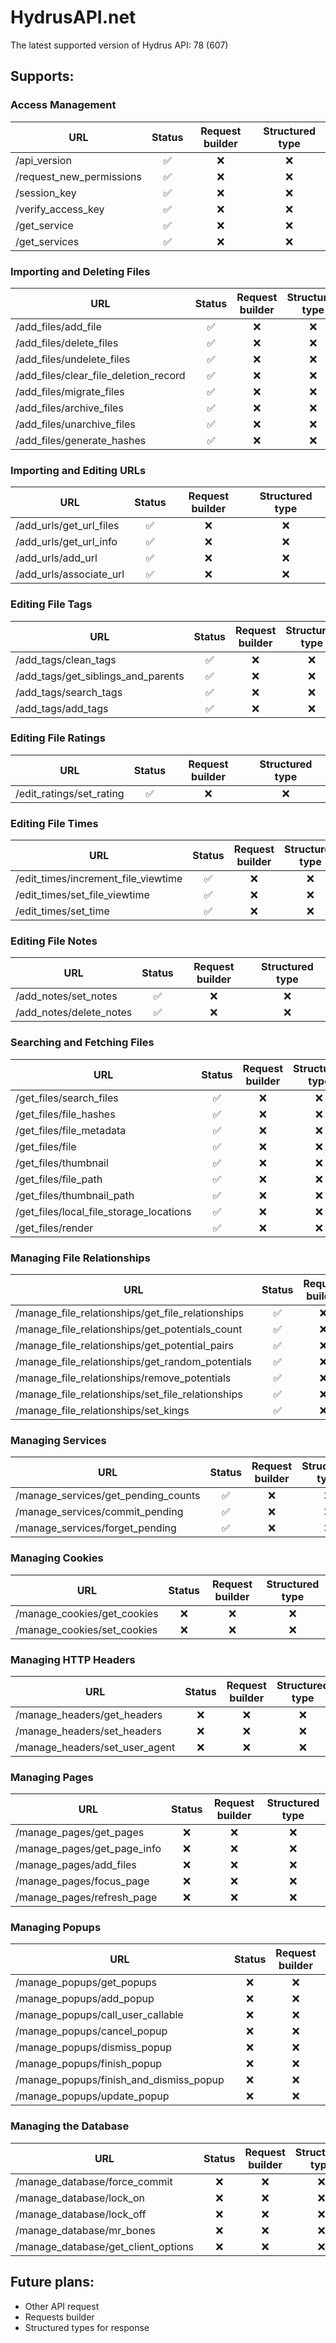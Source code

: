 # HydrusAPI.net

The latest supported version of Hydrus API: 78 (607)

## Supports:

### Access Management

| URL                      | Status | Request builder | Structured type |
|--------------------------|:------:|:---------------:|:---------------:|
| /api_version             |   ✅    |        ❌        |        ❌        |
| /request_new_permissions |   ✅    |        ❌        |        ❌        |
| /session_key             |   ✅    |        ❌        |        ❌        |
| /verify_access_key       |   ✅    |        ❌        |        ❌        |
| /get_service             |   ✅    |        ❌        |        ❌        |
| /get_services            |   ✅    |        ❌        |        ❌        |

### Importing and Deleting Files

| URL                                   | Status | Request builder | Structured type |
|---------------------------------------|:------:|:---------------:|:---------------:|
| /add_files/add_file                   |   ✅    |        ❌        |        ❌        |
| /add_files/delete_files               |   ✅    |        ❌        |        ❌        |
| /add_files/undelete_files             |   ✅    |        ❌        |        ❌        |
| /add_files/clear_file_deletion_record |   ✅    |        ❌        |        ❌        |
| /add_files/migrate_files              |   ✅    |        ❌        |        ❌        |
| /add_files/archive_files              |   ✅    |        ❌        |        ❌        |
| /add_files/unarchive_files            |   ✅    |        ❌        |        ❌        |
| /add_files/generate_hashes            |   ✅    |        ❌        |        ❌        |

### Importing and Editing URLs

| URL                     | Status | Request builder | Structured type |
|-------------------------|:------:|:---------------:|:---------------:|
| /add_urls/get_url_files |   ✅    |        ❌        |        ❌        |
| /add_urls/get_url_info  |   ✅    |        ❌        |        ❌        |
| /add_urls/add_url       |   ✅    |        ❌        |        ❌        |
| /add_urls/associate_url |   ✅    |        ❌        |        ❌        |

### Editing File Tags

| URL                                | Status | Request builder | Structured type |
|------------------------------------|:------:|:---------------:|:---------------:|
| /add_tags/clean_tags               |   ✅    |        ❌        |        ❌        |
| /add_tags/get_siblings_and_parents |   ✅    |        ❌        |        ❌        |
| /add_tags/search_tags              |   ✅    |        ❌        |        ❌        |
| /add_tags/add_tags                 |   ✅    |        ❌        |        ❌        |

### Editing File Ratings

| URL                      | Status | Request builder | Structured type |
|--------------------------|:------:|:---------------:|:---------------:|
| /edit_ratings/set_rating |   ✅    |        ❌        |        ❌        |

### Editing File Times

| URL                                 | Status | Request builder | Structured type |
|-------------------------------------|:------:|:---------------:|:---------------:|
| /edit_times/increment_file_viewtime |   ✅    |        ❌        |        ❌        |
| /edit_times/set_file_viewtime       |   ✅    |        ❌        |        ❌        |
| /edit_times/set_time                |   ✅    |        ❌        |        ❌        |

### Editing File Notes

| URL                     | Status | Request builder | Structured type |
|-------------------------|:------:|:---------------:|:---------------:|
| /add_notes/set_notes    |   ✅    |        ❌        |        ❌        |
| /add_notes/delete_notes |   ✅    |        ❌        |        ❌        |

### Searching and Fetching Files

| URL                                     | Status | Request builder | Structured type |
|-----------------------------------------|:------:|:---------------:|:---------------:|
| /get_files/search_files                 |   ✅    |        ❌        |        ❌        |
| /get_files/file_hashes                  |   ✅    |        ❌        |        ❌        |
| /get_files/file_metadata                |   ✅    |        ❌        |        ❌        |
| /get_files/file                         |   ✅    |        ❌        |        ❌        |
| /get_files/thumbnail                    |   ✅    |        ❌        |        ❌        |
| /get_files/file_path                    |   ✅    |        ❌        |        ❌        |
| /get_files/thumbnail_path               |   ✅    |        ❌        |        ❌        |
| /get_files/local_file_storage_locations |   ✅    |        ❌        |        ❌        |
| /get_files/render                       |   ✅    |        ❌        |        ❌        |

### Managing File Relationships

| URL                                               | Status | Request builder | Structured type |
|---------------------------------------------------|:------:|:---------------:|:---------------:|
| /manage_file_relationships/get_file_relationships |   ✅    |        ❌        |        ❌        |
| /manage_file_relationships/get_potentials_count   |   ✅    |        ❌        |        ❌        |
| /manage_file_relationships/get_potential_pairs    |   ✅    |        ❌        |        ❌        |
| /manage_file_relationships/get_random_potentials  |   ✅    |        ❌        |        ❌        |
| /manage_file_relationships/remove_potentials      |   ✅    |        ❌        |        ❌        |
| /manage_file_relationships/set_file_relationships |   ✅    |        ❌        |        ❌        |
| /manage_file_relationships/set_kings              |   ✅    |        ❌        |        ❌        |

### Managing Services

| URL                                 | Status | Request builder | Structured type |
|-------------------------------------|:------:|:---------------:|:---------------:|
| /manage_services/get_pending_counts |   ✅    |        ❌        |        ❌        |
| /manage_services/commit_pending     |   ✅    |        ❌        |        ❌        |
| /manage_services/forget_pending     |   ✅    |        ❌        |        ❌        |

### Managing Cookies

| URL                         | Status | Request builder | Structured type |
|-----------------------------|:------:|:---------------:|:---------------:|
| /manage_cookies/get_cookies |   ❌    |        ❌        |        ❌        |
| /manage_cookies/set_cookies |   ❌    |        ❌        |        ❌        |

### Managing HTTP Headers

| URL                            | Status | Request builder | Structured type |
|--------------------------------|:------:|:---------------:|:---------------:|
| /manage_headers/get_headers    |   ❌    |        ❌        |        ❌        |
| /manage_headers/set_headers    |   ❌    |        ❌        |        ❌        |
| /manage_headers/set_user_agent |   ❌    |        ❌        |        ❌        |

### Managing Pages

| URL                         | Status | Request builder | Structured type |
|-----------------------------|:------:|:---------------:|:---------------:|
| /manage_pages/get_pages     |   ❌    |        ❌        |        ❌        |
| /manage_pages/get_page_info |   ❌    |        ❌        |        ❌        |
| /manage_pages/add_files     |   ❌    |        ❌        |        ❌        |
| /manage_pages/focus_page    |   ❌    |        ❌        |        ❌        |
| /manage_pages/refresh_page  |   ❌    |        ❌        |        ❌        |

### Managing Popups

| URL                                     | Status | Request builder | Structured type |
|-----------------------------------------|:------:|:---------------:|:---------------:|
| /manage_popups/get_popups               |   ❌    |        ❌        |        ❌        |
| /manage_popups/add_popup                |   ❌    |        ❌        |        ❌        |
| /manage_popups/call_user_callable       |   ❌    |        ❌        |        ❌        |
| /manage_popups/cancel_popup             |   ❌    |        ❌        |        ❌        |
| /manage_popups/dismiss_popup            |   ❌    |        ❌        |        ❌        |
| /manage_popups/finish_popup             |   ❌    |        ❌        |        ❌        |
| /manage_popups/finish_and_dismiss_popup |   ❌    |        ❌        |        ❌        |
| /manage_popups/update_popup             |   ❌    |        ❌        |        ❌        |

### Managing the Database

| URL                                 | Status | Request builder | Structured type |
|-------------------------------------|:------:|:---------------:|:---------------:|
| /manage_database/force_commit       |   ❌    |        ❌        |        ❌        |
| /manage_database/lock_on            |   ❌    |        ❌        |        ❌        |
| /manage_database/lock_off           |   ❌    |        ❌        |        ❌        |
| /manage_database/mr_bones           |   ❌    |        ❌        |        ❌        |
| /manage_database/get_client_options |   ❌    |        ❌        |        ❌        |

## Future plans:

- Other API request
- Requests builder
- Structured types for response

